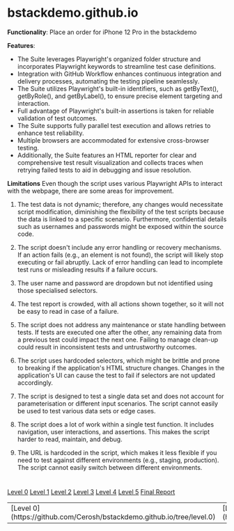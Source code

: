 # bstackdemo.github.io

**Functionality**: Place an order for iPhone 12 Pro in the bstackdemo

**Features**:
- The Suite leverages Playwright's organized folder structure and incorporates Playwright keywords to streamline test case definitions.
- Integration with GitHub Workflow enhances continuous integration and delivery processes, automating the testing pipeline seamlessly.
- The Suite utilizes Playwright's built-in identifiers, such as getByText(), getByRole(), and getByLabel(), to ensure precise element targeting and interaction.
- Full advantage of Playwright's built-in assertions is taken for reliable validation of test outcomes.
- The Suite supports fully parallel test execution and allows retries to enhance test reliability.
- Multiple browsers are accommodated for extensive cross-browser testing.
- Additionally, the Suite features an HTML reporter for clear and comprehensive test result visualization and collects traces when retrying failed tests to aid in debugging and issue resolution.

**Limitations**
Even though the script uses various Playwright APIs to interact with the webpage, there are some areas for improvement.
1. The test data is not dynamic; therefore, any changes would necessitate script modification, diminishing the flexibility of the test scripts because the data is linked to a specific scenario. Furthermore, confidential details such as usernames and passwords might be exposed within the source code.

2. The script doesn't include any error handling or recovery mechanisms. If an action fails (e.g., an element is not found), the script will likely stop executing or fail abruptly. Lack of error handling can lead to incomplete test runs or misleading results if a failure occurs.

3. The user name and password are dropdown but not identified using those specialised selectors.

4. The test report is crowded, with all actions shown together, so it will not be easy to read in case of a failure.

5. The script does not address any maintenance or state handling between tests. If tests are executed one after the other, any remaining data from a previous test could impact the next one. Failing to manage clean-up could result in inconsistent tests and untrustworthy outcomes.

6. The script uses hardcoded selectors, which might be brittle and prone to breaking if the application's HTML structure changes. Changes in the application's UI can cause the test to fail if selectors are not updated accordingly.

7. The script is designed to test a single data set and does not account for parameterisation or different input scenarios. The script cannot easily be used to test various data sets or edge cases.

8. The script does a lot of work within a single test function. It includes navigation, user interactions, and assertions. This makes the script harder to read, maintain, and debug.

9. The URL is hardcoded in the script, which makes it less flexible if you need to test against different environments (e.g., staging, production). The script cannot easily switch between different environments.
#
[Level 0](https://github.com/Cerosh/bstackdemo.github.io/tree/level.0)          [Level 1](https://github.com/Cerosh/bstackdemo.github.io/tree/level.1)   [Level 2](https://github.com/Cerosh/bstackdemo.github.io/tree/level.2)   [Level 3](https://github.com/Cerosh/bstackdemo.github.io/tree/level.3)   [Level 4](https://github.com/Cerosh/bstackdemo.github.io/tree/level.4)   [Level 5](https://github.com/Cerosh/bstackdemo.github.io/tree/level.5)   [Final Report](https://Cerosh.github.io/bstackdemo.github.io)

<table>
  <tr>
    <td>[Level 0](https://github.com/Cerosh/bstackdemo.github.io/tree/level.0)</td>
    <td>[Level 1](https://github.com/Cerosh/bstackdemo.github.io/tree/level.1)</td>
    <td>[Level 2](https://github.com/Cerosh/bstackdemo.github.io/tree/level.2)</td>
    <td>[Level 3](https://github.com/Cerosh/bstackdemo.github.io/tree/level.3)</td>
    <td>[Level 4](https://github.com/Cerosh/bstackdemo.github.io/tree/level.4)</td>
    <td>[Level 5](https://github.com/Cerosh/bstackdemo.github.io/tree/level.5)</td>
    <td>[Final Report](https://Cerosh.github.io/bstackdemo.github.io)</td>
  </tr>
</table>
